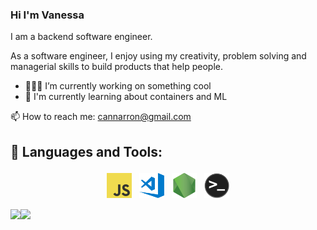 ### Hi I'm Vanessa


I am a backend software engineer.


As a  software engineer,  I enjoy using my creativity, problem solving and managerial skills to build products that help people.


  

- 👨🏻‍💻 I’m currently working on something cool
- 🚀 I'm currently learning about containers and ML

📫 How to reach me: cannarron@gmail.com 
</br>

## 🧰 Languages and Tools:
<p align="center">
<img src="https://raw.githubusercontent.com/github/explore/80688e429a7d4ef2fca1e82350fe8e3517d3494d/topics/javascript/javascript.png" alt="Javascript" height="40" style="vertical-align:top; margin:4px">
<img src="https://raw.githubusercontent.com/github/explore/80688e429a7d4ef2fca1e82350fe8e3517d3494d/topics/visual-studio-code/visual-studio-code.png" alt="VS Code" height="40" style="vertical-align:top; margin:4px">
<img src="https://raw.githubusercontent.com/github/explore/80688e429a7d4ef2fca1e82350fe8e3517d3494d/topics/nodejs/nodejs.png" alt="NodeJS" height="40" style="vertical-align:top; margin:4px">
<img src="https://raw.githubusercontent.com/github/explore/80688e429a7d4ef2fca1e82350fe8e3517d3494d/topics/terminal/terminal.png" alt="Terminal" height="40" style="vertical-align:top; margin:4px">

</p>


  <img height="180em" align="left" src="https://github-readme-stats.vercel.app/api?username=Cannarron&theme=tokyonight&show_icons=true&hide_border=true&&count_private=true&include_all_commits=true" />
  <img height="180em" src="https://github-readme-stats.vercel.app/api/top-langs/?username=Cannarron&theme=tokyonight&exclude_repo=KNN-Image-Classification&show_icons=true&hide_border=true&layout=compact&langs_count=8"/>




